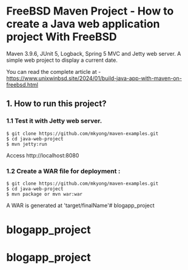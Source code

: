 # FreeBSD Maven Project - How to create a Java web application project With FreeBSD
Maven 3.9.6, JUnit 5, Logback, Spring 5 MVC and Jetty web server. A simple web project to display a current date.

You can read the complete article at - https://www.unixwinbsd.site/2024/01/build-java-app-with-maven-on-freebsd.html


## 1. How to run this project?

### 1.1 Test it with Jetty web server.
```
$ git clone https://github.com/mkyong/maven-examples.git
$ cd java-web-project 
$ mvn jetty:run
```
Access http://localhost:8080


### 1.2 Create a WAR file for deployment :
```
$ git clone https://github.com/mkyong/maven-examples.git
$ cd java-web-project 
$ mvn package or mvn war:war
```
A WAR is generated at 'target/finalName'# blogapp_project
# blogapp_project
# blogapp_project
